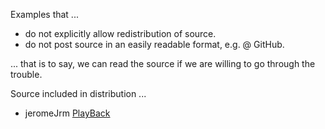 
Examples that ...

- do not explicitly allow redistribution of source.
- do not post source in an easily readable format, e.g. @ GitHub.

... that is to say, we can read the source if we are willing to go through the trouble.

Source included in distribution ...

- jeromeJrm [PlayBack](https://www.nexusmods.com/skyrimspecialedition/mods/94180)
